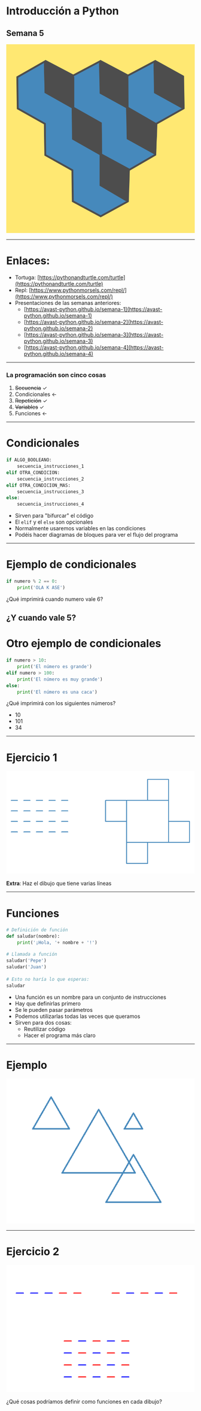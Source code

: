 

# Introducción a Python

## Semana 5
<!-- .element style="text-align:center" -->

![alt text](./img/logo2.png) <!-- .element style="margin-left: auto; margin-right: auto; display: block" -->

---

# Enlaces:


- Tortuga: [https://pythonandturtle.com/turtle](https://pythonandturtle.com/turtle)
- Repl: [https://www.pythonmorsels.com/repl/](https://www.pythonmorsels.com/repl/)
- Presentaciones de las semanas anteriores:
  - [https://avast-python.github.io/semana-1](https://avast-python.github.io/semana-1)
  - [https://avast-python.github.io/semana-2](https://avast-python.github.io/semana-2)
  - [https://avast-python.github.io/semana-3](https://avast-python.github.io/semana-3)
  - [https://avast-python.github.io/semana-4](https://avast-python.github.io/semana-4)


---

### La programación son cinco cosas

1. ~~Secuencia~~ ✓
2. Condicionales <-
3. ~~Repetición~~ ✓
4. ~~Variables~~ ✓
5. Funciones <-
---

# Condicionales

```python
if ALGO_BOOLEANO:
    secuencia_instrucciones_1
elif OTRA_CONDICION:
    secuencia_instrucciones_2
elif OTRA_CONDICION_MAS:
    secuencia_instrucciones_3
else:
    secuencia_instrucciones_4
```
<!-- .element style="font-size: 1em" -->

- Sirven para "bifurcar" el código
- El `elif` y el `else` son opcionales
- Normalmente usaremos variables en las condiciones
- Podéis hacer diagramas de bloques para ver el flujo del programa

---

# Ejemplo de condicionales

```python
if numero % 2 == 0:
    print('OLA K ASE')
```
<!-- .element style="font-size: 1em" -->

¿Qué imprimirá cuando numero vale 6?

¿Y cuando vale 5?
---

# Otro ejemplo de condicionales

```python
if numero > 10:
    print('El número es grande')
elif numero > 100:
    print('El número es muy grande')
else:
    print('El número es una caca')
```
<!-- .element style="font-size: 1em" -->

¿Qué imprimirá con los siguientes números?
- 10
- 101
- 34

---

# Ejercicio 1

![Ejercicio 1](./img/ejercicio_s5_1.png) <!-- .element class="noborder center" -->

**Extra**: Haz el dibujo que tiene varias líneas

---

# Funciones

```python
# Definición de función
def saludar(nombre):
    print('¡Hola, '+ nombre + '!')

```
<!-- .element style="font-size: 0.8em" -->

```python
# Llamada a función
saludar('Pepe')
saludar('Juan')

# Esto no haría lo que esperas:
saludar
```
<!-- .element style="font-size: 0.8em" -->

- Una función es un nombre para un conjunto de instrucciones
- Hay que definirlas primero
- Se le pueden pasar parámetros
- Podemos utilizarlas todas las veces que queramos
- Sirven para dos cosas:
  - Reutilizar código
  - Hacer el programa más claro

---

# Ejemplo

![Ejemplo 1](./img/ejemplo_s5_1.png) <!-- .element class="noborder center" -->

---

# Ejercicio 2

![Ejercicio 23](./img/ejercicio_s5_2.png) <!-- .element class="noborder center" -->

¿Qué cosas podríamos definir como funciones en cada dibujo?

